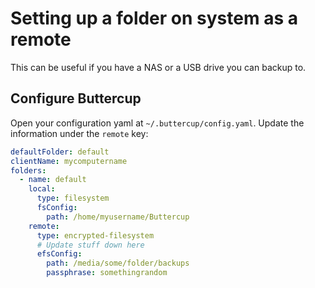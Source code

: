 # Setting up a folder on system as a remote

This can be useful if you have a NAS or a USB drive you can backup to.

## Configure Buttercup

Open your configuration yaml at `~/.buttercup/config.yaml`. Update the information under the `remote` key:

```yaml
defaultFolder: default
clientName: mycomputername
folders:
  - name: default
    local:
      type: filesystem
      fsConfig:
        path: /home/myusername/Buttercup
    remote:
      type: encrypted-filesystem
      # Update stuff down here
      efsConfig:
        path: /media/some/folder/backups
        passphrase: somethingrandom
```
